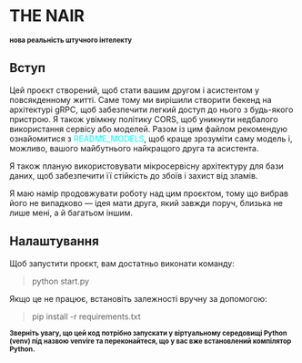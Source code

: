 # __THE NAIR__
**<sub> нова реальність штучного інтелекту </sub>**

## Вступ

Цей проєкт створений, щоб стати вашим другом і асистентом у повсякденному житті. Саме тому ми вирішили створити бекенд на архітектурі gRPC, щоб забезпечити легкий доступ до нього з будь-якого пристрою. Я також увімкну політику CORS, щоб уникнути недбалого використання сервісу або моделей. Разом із цим файлом рекомендую ознайомитися з <span style="color:cyan;">README_MODELS</span>, щоб краще зрозуміти саму модель і, можливо, вашого майбутнього найкращого друга та асистента.

Я також планую використовувати мікросервісну архітектуру для бази даних, щоб забезпечити її стійкість до збоїв і захист від зламів.

Я маю намір продовжувати роботу над цим проєктом, тому що вибрав його не випадково — ідея мати друга, який завжди поруч, близька не лише мені, а й багатьом іншим.

## Налаштування

Щоб запустити проєкт, вам достатньо виконати команду:

> python start.py

Якщо це не працює, встановіть залежності вручну за допомогою:

> pip install -r requirements.txt

**<sub> Зверніть увагу, що цей код потрібно запускати у віртуальному середовищі Python (venv) під назвою venvire та переконайтеся, що у вас вже встановлений компілятор Python. </sub>**